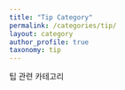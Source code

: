 ```yaml
---
title: "Tip Category"
permalink: /categories/tip/
layout: category
author_profile: true
taxonomy: tip
---
```


팁 관련 카테고리
